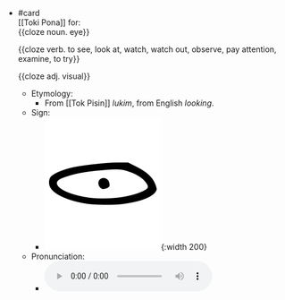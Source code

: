 - #card  
  [[Toki Pona]] for:  
  {{cloze noun. eye}}
  
  {{cloze verb. to see, look at, watch, watch out, observe, pay attention, examine, to try}}
  
  {{cloze adj. visual}}
	- Etymology:
		- From [[Tok Pisin]] *lukim*, from English *looking*.
	- Sign:
		- ![Lukin_-_sitelen_pona_in_Sonja_Lang's_handwriting (1).svg](../assets/Lukin_-_sitelen_pona_in_Sonja_Lang's_handwriting_(1)_1657539703630_0.svg){:width 200}
	- Pronunciation:
		- ![](../assets/Toki_Pona_-_jan_Lakuse_-_lukin_1657458792325_0.ogg)